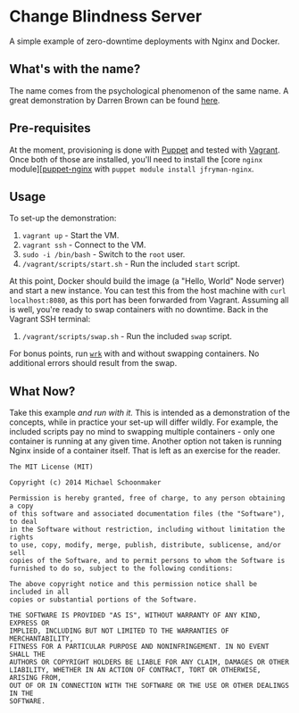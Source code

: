 # Change Blindness Server

A simple example of zero-downtime deployments with Nginx and Docker.

## What's with the name?

The name comes from the psychological phenomenon of the same name. A great
demonstration by Darren Brown can be found [here][video].

## Pre-requisites

At the moment, provisioning is done with [Puppet][puppet] and tested with
[Vagrant][vagrant]. Once both of those are installed, you'll need to install
the [core `nginx` module][[puppet-nginx] with
`puppet module install jfryman-nginx`.

## Usage

To set-up the demonstration:

1. `vagrant up` - Start the VM.
1. `vagrant ssh` - Connect to the VM.
1. `sudo -i /bin/bash` - Switch to the `root` user.
1. `/vagrant/scripts/start.sh` - Run the included `start` script.

At this point, Docker should build the image (a "Hello, World" Node server) and
start a new instance. You can test this from the host machine with
`curl localhost:8080`, as this port has been forwarded from Vagrant.
Assuming all is well, you're ready to swap containers with no downtime.
Back in the Vagrant SSH terminal:

1. `/vagrant/scripts/swap.sh` - Run the included `swap` script.

For bonus points, run [`wrk`][wrk] with and without swapping containers. No
additional errors should result from the swap.

[video]: https://www.youtube.com/watch?v=vBPG_OBgTWg
[puppet]: https://forge.puppetlabs.com/
[vagrant]: http://www.vagrantup.com/
[puppet-nginx]: https://forge.puppetlabs.com/jfryman/nginx
[wrk]: https://github.com/wg/wrk

## What Now?

Take this example _and run with it._ This is intended as a demonstration of
the concepts, while in practice your set-up will differ wildly. For example,
the included scripts pay no mind to swapping multiple containers - only one
container is running at any given time. Another option not taken is running
Nginx inside of a container itself. That is left as an exercise for the reader.

```
The MIT License (MIT)

Copyright (c) 2014 Michael Schoonmaker

Permission is hereby granted, free of charge, to any person obtaining a copy
of this software and associated documentation files (the "Software"), to deal
in the Software without restriction, including without limitation the rights
to use, copy, modify, merge, publish, distribute, sublicense, and/or sell
copies of the Software, and to permit persons to whom the Software is
furnished to do so, subject to the following conditions:

The above copyright notice and this permission notice shall be included in all
copies or substantial portions of the Software.

THE SOFTWARE IS PROVIDED "AS IS", WITHOUT WARRANTY OF ANY KIND, EXPRESS OR
IMPLIED, INCLUDING BUT NOT LIMITED TO THE WARRANTIES OF MERCHANTABILITY,
FITNESS FOR A PARTICULAR PURPOSE AND NONINFRINGEMENT. IN NO EVENT SHALL THE
AUTHORS OR COPYRIGHT HOLDERS BE LIABLE FOR ANY CLAIM, DAMAGES OR OTHER
LIABILITY, WHETHER IN AN ACTION OF CONTRACT, TORT OR OTHERWISE, ARISING FROM,
OUT OF OR IN CONNECTION WITH THE SOFTWARE OR THE USE OR OTHER DEALINGS IN THE
SOFTWARE.
```
